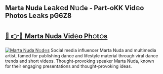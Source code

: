 ## Marta Nuda Le𝚊k𝚎d N𝚞𝚍e - Part-oKK Vid𝚎o Photos Le𝚊ks pG6Z8

# <h2><a href="http://fbevevc.evod.top/?m=Marta+Nuda">🔗 👉🔴 Marta Nuda Vid𝚎o Ph𝚘t𝚘s</a></h2>

[![Marta Nuda N𝚞d𝚎s](https://i.imgur.com/8V9OHl7.gif)](http://fbevevc.evod.top/?m=Marta+Nuda)
Social media influencer Marta Nuda and multimedia artist, famed for publishing dance and lifestyle material through viral dance trends and short videos. Thought-provoking speaker Marta Nuda, known for their engaging presentations and thought-provoking ideas. 
